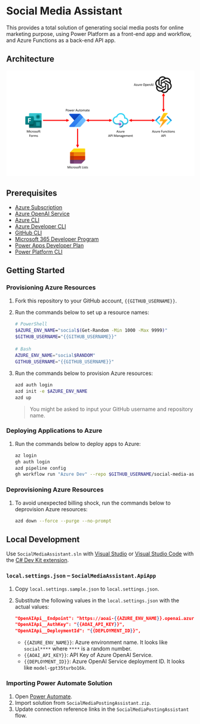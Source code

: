 # Social Media Assistant

This provides a total solution of generating social media posts for online marketing purpose, using Power Platform as a front-end app and workflow, and Azure Functions as a back-end API app.

## Architecture

![Architecture](./assets/architecture.png)

## Prerequisites

- [Azure Subscription](https://azure.microsoft.com/free?WT.mc_id=dotnet-108200-juyoo)
- [Azure OpenAI Service](https://learn.microsoft.com/azure/ai-services/openai/overview?WT.mc_id=dotnet-108200-juyoo)
- [Azure CLI](https://learn.microsoft.com/cli/azure/what-is-azure-cli?WT.mc_id=dotnet-108200-juyoo)
- [Azure Developer CLI](https://learn.microsoft.com/azure/developer/azure-developer-cli/overview?WT.mc_id=dotnet-108200-juyoo)
- [GitHub CLI](https://cli.github.com)
- [Microsoft 365 Developer Program](https://learn.microsoft.com/office/developer-program/microsoft-365-developer-program?WT.mc_id=dotnet-108200-juyoo)
- [Power Apps Developer Plan](https://learn.microsoft.com/power-platform/developer/plan?WT.mc_id=dotnet-108200-juyoo)
- [Power Platform CLI](https://learn.microsoft.com/power-platform/developer/cli/introduction?WT.mc_id=dotnet-108200-juyoo)

## Getting Started

### Provisioning Azure Resources

1. Fork this repository to your GitHub account, `{{GITHUB_USERNAME}}`.
1. Run the commands below to set up a resource names:

   ```bash
   # PowerShell
   $AZURE_ENV_NAME="social$(Get-Random -Min 1000 -Max 9999)"
   $GITHUB_USERNAME="{{GITHUB_USERNAME}}"

   # Bash
   AZURE_ENV_NAME="social$RANDOM"
   GITHUB_USERNAME="{{GITHUB_USERNAME}}"
   ```

1. Run the commands below to provision Azure resources:

   ```bash
   azd auth login
   azd init -e $AZURE_ENV_NAME
   azd up
   ```

   > You might be asked to input your GitHub username and repository name.

### Deploying Applications to Azure

1. Run the commands below to deploy apps to Azure:

   ```bash
   az login
   gh auth login
   azd pipeline config
   gh workflow run "Azure Dev" --repo $GITHUB_USERNAME/social-media-assistant
   ```

### Deprovisioning Azure Resources

1. To avoid unexpected billing shock, run the commands below to deprovision Azure resources:

   ```bash
   azd down --force --purge --no-prompt
   ```

## Local Development

Use `SocialMediaAssistant.sln` with [Visual Studio](https://visualstudio.microsoft.com/downloads?WT.mc_id=dotnet-108200-juyoo) or [Visual Studio Code](https://code.visualstudio.com?WT.mc_id=dotnet-108200-juyoo) with the [C# Dev Kit extension](https://marketplace.visualstudio.com/items?itemName=ms-dotnettools.csdevkit&WT.mc_id=dotnet-108200-juyoo).

### `local.settings.json` &ndash; `SocialMediaAssistant.ApiApp`

1. Copy `local.settings.sample.json` to `local.settings.json`.
1. Substitute the following values in the `local.settings.json` with the actual values:

   ```json
   "OpenAIApi__Endpoint": "https://aoai-{{AZURE_ENV_NAME}}.openai.azure.com/",
   "OpenAIApi__AuthKey": "{{AOAI_API_KEY}}",
   "OpenAIApi__DeploymentId": "{{DEPLOYMENT_ID}}",
   ```

   - `{{AZURE_ENV_NAME}}`: Azure environment name. It looks like `social****` where `****` is a random number.
   - `{{AOAI_API_KEY}}`: API Key of Azure OpenAI Service.
   - `{{DEPLOYMENT_ID}}`: Azure OpenAI Service deployment ID. It looks like `model-gpt35turbo16k`.

### Importing Power Automate Solution

1. Open [Power Automate](https://make.powerautomate.com?WT.mc_id=dotnet-108200-juyoo).
1. Import solution from `SocialMediaPostingAssistant.zip`.
1. Update connection reference links in the `SocialMediaPostingAssistant` flow.
